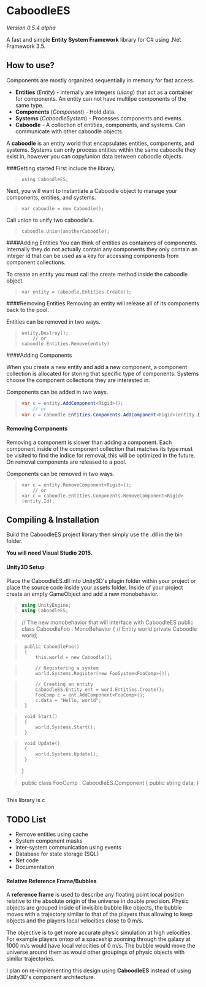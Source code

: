 # CaboodleES

*Version 0.5.4 alpha*

A fast and simple **Entity System Framework** library for C# using .Net Framework 3.5.


## How to use?
Components are mostly organized sequentially in memory for fast access.

* **Entities** (*Entity*) - internally are integers (*ulong*) that act as a container for components. An entity can not have multilpe components of the same type.
* **Components** (*Component*) - Hold data.
* **Systems** (*CaboodleSystem*) - Processes components and events.
* **Caboodle** - A collection of entities, components, and systems. Can communicate with other caboodle objects.

A **caboodle** is an entity world that encapsulates entities, components, and systems. Systems can only process entities within the same caboodle they exist in, however you can copy/union data between caboodle objects. 

###Getting started
First include the library.


> ```
> using CaboodleES;
> ```

Next, you will want to instantiate a Caboodle object to manage your components, entities, and systems.

> ```
> var caboodle = new Caboodle();
> ```

Call union to unify two caboodle's.

> ```
> caboodle.Union(anotherCaboodle);
> ```

####Adding Entities
You can think of entities as containers of components. Internally they do not actually contain any components they only contain an integer id that can be used as a key for accessing components from component collections. 

To create an entity you must call the create method inside the caboodle object.

> ```
> var entity = caboodle.Entities.Create();
> ```

####Removing Entities
Removing an entity will release all of its components back to the pool. 

Entities can be removed in two ways.

> ```
> entity.Destroy();
>     // or
> caboodle.Entities.Remove(entity)
> ```

####Adding Components

When you create a new entity and add a new component, a component collection is allocated for storing that specific type of components. Systems choose the component collections they are interested in.

Components can be added in two ways.

> ```cs
> var c = entity.AddComponent<Rigid>();
>     // or
> var c = caboodle.Entities.Components.AddComponent<Rigid>(entity.Id);
> ```

#### Removing Components

Removing a component is slower than adding a component. Each component inside of the component collection that matches its type must be visited to find the indice for removal, this will be optimized in the future. On removal components are released to a pool.

Components can be removed in two ways.
> ```
> var c = entity.RemoveComponent<Rigid>();
>     // or
> var c = caboodle.Entities.Components.RemoveComponent<Rigid>(entity.Id);
> ```

## Compiling & Installation

Build the CaboodleES project library then simply use the .dll in the bin folder.

**You will need Visual Studio 2015.**



#### Unity3D Setup
Place the CaboodleES.dll into Unity3D's plugin folder within your project or place the source code inside your assets folder.
Inside of your project create an empty GameObject and add a new monobehavior.

>  ```cs
>  using UnityEngine;
>  using CaboodleES;

>  // The new monobehavior that will interface with CaboodleES
>  public class CaboodleFoo : MonoBehavior
>  {
>      // Entity world
>      private Caboodle world;

>      public CaboodleFoo()
>      {
>          this.world = new Caboodle();
       
>          // Registering a system
>          world.Systems.Register(new FooSystem<FooComp>());
       
>          // Creating an entity
>          CaboodleES.Entity ent = word.Entities.Create();
>          FooComp c = ent.AddComponent<FooComp>();
>          c.data = "Hello, world";
>      }
   
>      void Start()
>      {
>          world.Systems.Start();
>      }
   
>      void Update()
>      {
>          world.Systems.Update();
>      }
>  }

>  public class FooComp : CaboodleES.Component
>  {
>      public string data;
>  }

>  ```

This library is c

## TODO List
* Remove entities using cache
* System component masks
* inter-system communication using events
* Database for state storage (SQL)
* Net code
* Documentation


#### Relative Reference Frame/Bubbles
A **reference frame** is used to describe any floating point local position relative to the absolute origin of the universe in double precision. 
Physic objects are grouped inside of invisible bubble like objects, the bubble moves with a trajectory similar to that of the players thus allowing to keep objects and the players local velocities close to 0 m/s.

The objective is to get more accurate physic simulation at high velocities. For example players ontop of a spaceship zooming through the galaxy at 1000 m/s would have local velocities of 0 m/s. The bubble would move the universe around them as would other groupings of physic objects with similar trajectories.

I plan on re-implementing this design using **CaboodleES** instead of using Unity3D's component architecture.
